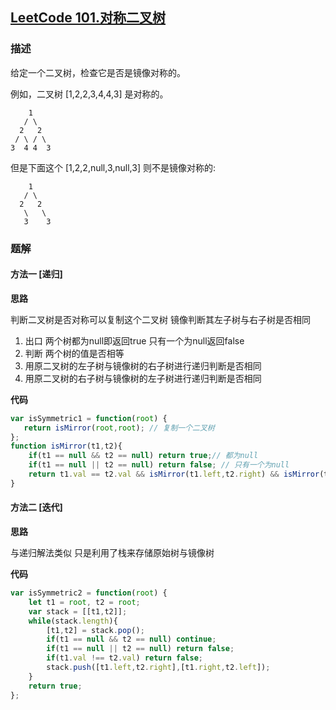 ## [LeetCode 101.对称二叉树](https://leetcode-cn.com/problems/symmetric-tree/)
### 描述

给定一个二叉树，检查它是否是镜像对称的。

例如，二叉树 [1,2,2,3,4,4,3] 是对称的。
```
    1
   / \
  2   2
 / \ / \
3  4 4  3
```
但是下面这个 [1,2,2,null,3,null,3] 则不是镜像对称的:
```
    1
   / \
  2   2
   \   \
   3    3
```
### 题解

#### 方法一  [递归]
**思路**

判断二叉树是否对称可以复制这个二叉树 镜像判断其左子树与右子树是否相同
1. 出口 两个树都为null即返回true 只有一个为null返回false
2. 判断 两个树的值是否相等
3. 用原二叉树的左子树与镜像树的右子树进行递归判断是否相同
4. 用原二叉树的右子树与镜像树的左子树进行递归判断是否相同

**代码**

```Javascript 
var isSymmetric1 = function(root) {
   return isMirror(root,root); // 复制一个二叉树
};
function isMirror(t1,t2){
    if(t1 == null && t2 == null) return true;// 都为null 
    if(t1 == null || t2 == null) return false; // 只有一个为null
    return t1.val == t2.val && isMirror(t1.left,t2.right) && isMirror(t1.right,t2.left); // 值相同并且左子树与右子树都和镜像树相反的进行比较
}
```
#### 方法二  [迭代]
**思路**

与递归解法类似 只是利用了栈来存储原始树与镜像树

**代码**
```Javascript
var isSymmetric2 = function(root) {
    let t1 = root, t2 = root;
    var stack = [[t1,t2]];
    while(stack.length){
        [t1,t2] = stack.pop();
        if(t1 == null && t2 == null) continue;
        if(t1 == null || t2 == null) return false;
        if(t1.val !== t2.val) return false; 
        stack.push([t1.left,t2.right],[t1.right,t2.left]);
    }
    return true;
};
```
